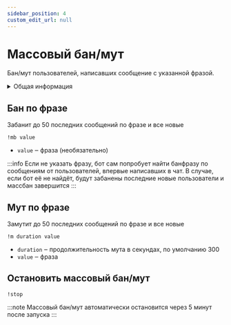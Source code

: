 ```yaml
---
sidebar_position: 4
custom_edit_url: null
---
```


# Массовый бан/мут

Бан/мут пользователей, написавших сообщение с указанной фразой.

<details>
  <summary>Общая информация</summary>
  <ul>
    <li><b>Название:</b> mb</li>
    <li><b>Элиасы:</b> mt, m</li>
    <li><b>Кулдаун:</b> общий 60 секунд</li>
    <li><a href="https://github.com/Relanit/ModBoty/blob/master/ModBoty/cogs/massban.py"><b>Исходный код</b></a></li>
  </ul>
</details>

## Бан по фразе

Забанит до 50 последних сообщений по фразе и все новые

`!mb value`
- `value` ‒ фраза (необязательно)

:::info
Если не указать фразу, бот сам попробует  найти банфразу по сообщениям от пользователей, впервые написавших в чат. В случае, если бот её не найдёт, будут забанены последние новые пользователи и массбан завершится
:::

## Мут по фразе
Замутит до 50 последних сообщений по фразе и все новые

`!m duration value`
- `duration` ‒ продолжительность мута в секундах, по умолчанию 300
- `value` ‒ фраза

## Остановить массовый бан/мут
`!stop`

:::note
Массовый бан/мут автоматически остановится через 5 минут после запуска
:::